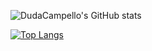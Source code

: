 ![DudaCampello's GitHub stats](https://github-readme-stats.vercel.app/api?username=DudaCampello&theme=dark&show_icons=true)


[![Top Langs](https://github-readme-stats.vercel.app/api/top-langs/?username=DudaCampello&layout=compact)](https://github.com/DudaCamoello/github-readme-stats)

